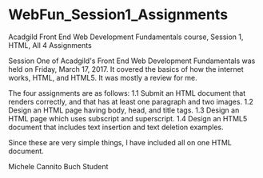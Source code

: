 # WebFun_Session1_Assignments
Acadgild Front End Web Development Fundamentals course, Session 1, HTML, All 4 Assignments

Session One of Acadgild's Front End Web Development Fundamentals was held on Friday, March 17, 2017. 
It covered the basics of how the internet works, HTML, and HTML5. It was mostly a review for me.

The four assignments are as follows:
1.1 Submit an HTML document that renders correctly, and that has at least one paragraph and two images.
1.2 Design an HTML page having body, head, and title tags.
1.3 Design an HTML page which uses subscript and superscript.
1.4 Design an HTML5 document that includes text insertion and text deletion examples.

Since these are very simple things, I have included all on one HTML document.

Michele Cannito Buch
Student
